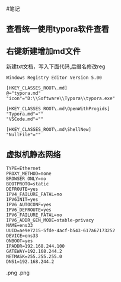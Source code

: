 #笔记

## 查看统一使用typora软件查看
 
 
## 右键新建增加md文件
新建txt文档，写入下面代码,后缀名修改reg

```regexp
Windows Registry Editor Version 5.00

[HKEY_CLASSES_ROOT\.md]
@="typora.md"
"icon"="D:\\Software\\Typora\\typora.exe"

[HKEY_CLASSES_ROOT\.md\OpenWithProgids]
"Typora.md"=""
"VSCode.md"=""

[HKEY_CLASSES_ROOT\.md\ShellNew]
"NullFile"=""

```

## 虚拟机静态网络

```properties
TYPE=Ethernet
PROXY_METHOD=none
BROWSER_ONLY=no
BOOTPROTO=static
DEFROUTE=yes
IPV4_FAILURE_FATAL=no
IPV6INIT=yes
IPV6_AUTOCONF=yes
IPV6_DEFROUTE=yes
IPV6_FAILURE_FATAL=no
IPV6_ADDR_GEN_MODE=stable-privacy
NAME=ens33
UUID=ae9e7215-5fde-4acf-b543-617a67173252
DEVICE=ens33
ONBOOT=yes
IPADDR=192.168.244.100
GATEWAY=192.168.244.2
NETMASK=255.255.255.0
DNS1=192.168.244.2
```




















































































.png
.png



